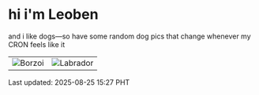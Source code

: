 # hi i'm Leoben

and i like dogs—so have some random dog pics that change whenever my CRON feels like it

|  |  |
|--------|----------|
| ![Borzoi](https://random-dog-vercel.vercel.app/api/random-borzoi?v=1756106849) | ![Labrador](https://random-dog-vercel.vercel.app/api/random-labrador?v=1756106849) |

Last updated: 2025-08-25 15:27 PHT
